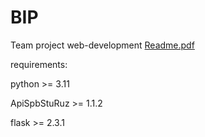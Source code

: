# BIP
Team project web-development
[Readme.pdf](https://github.com/sudmit0802/BIP/files/11142535/Readme.pdf)

requirements:

python >= 3.11

ApiSpbStuRuz >= 1.1.2

flask >= 2.3.1